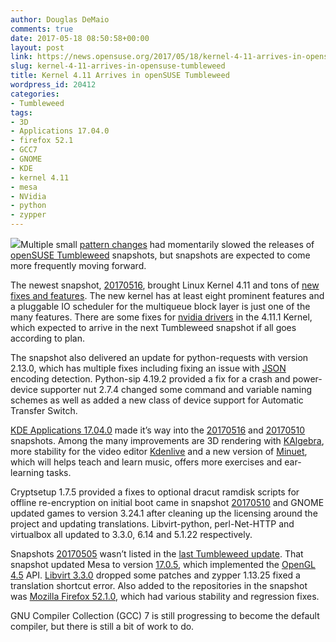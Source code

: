 ```yaml
---
author: Douglas DeMaio
comments: true
date: 2017-05-18 08:50:58+00:00
layout: post
link: https://news.opensuse.org/2017/05/18/kernel-4-11-arrives-in-opensuse-tumbleweed/
slug: kernel-4-11-arrives-in-opensuse-tumbleweed
title: Kernel 4.11 Arrives in openSUSE Tumbleweed
wordpress_id: 20412
categories:
- Tumbleweed
tags:
- 3D
- Applications 17.04.0
- firefox 52.1
- GCC7
- GNOME
- KDE
- kernel 4.11
- mesa
- NVidia
- python
- zypper
---
```


![](https://www.kde.org/announcements/minuet1704.png)Multiple small [pattern changes](https://en.wikibooks.org/wiki/Computer_Science_Design_Patterns) had momentarily slowed the releases of [openSUSE Tumbleweed](https://en.opensuse.org/Portal:Tumbleweed) snapshots, but snapshots are expected to come more frequently moving forward.

The newest snapshot, [20170516](https://lists.opensuse.org/opensuse-factory/2017-05/msg00209.html), brought Linux Kernel 4.11 and tons of [new fixes and features](https://kernelnewbies.org/Linux_4.11). The new kernel has at least eight prominent features and a pluggable IO scheduler for the multiqueue block layer is just one of the many features. There are some fixes for [nvidia drivers](http://www.nvidia.com/Download/index.aspx) in the 4.11.1 Kernel, which expected to arrive in the next Tumbleweed snapshot if all goes according to plan.

The snapshot also delivered an update for python-requests with version 2.13.0, which has multiple fixes including fixing an issue with [JSON](http://www.json.org/) encoding detection. Python-sip 4.19.2 provided a fix for a crash and power-device supporter nut 2.7.4 changed some command and variable naming schemes as well as added a new class of device support for Automatic Transfer Switch.

[KDE Applications 17.04.0](https://www.kde.org/announcements/announce-applications-17.04.0.php) made it’s way into the [20170516](https://lists.opensuse.org/opensuse-factory/2017-05/msg00209.html) and [20170510](https://lists.opensuse.org/opensuse-factory/2017-05/msg00201.html) snapshots. Among the many improvements are 3D rendering with [KAlgebra](https://edu.kde.org/kalgebra/), more stability for the video editor [Kdenlive](https://kdenlive.org/) and a new version of [Minuet](https://minuet.kde.org/), which will helps teach and learn music, offers more exercises and ear-learning tasks.<!-- more -->

Cryptsetup 1.7.5 provided a fixes to optional dracut ramdisk scripts for offline re-encryption on initial boot came in snapshot [20170510](https://lists.opensuse.org/opensuse-factory/2017-05/msg00201.html) and GNOME updated games to version 3.24.1 after cleaning up the licensing around the project and updating translations. Libvirt-python, perl-Net-HTTP and virtualbox all updated to 3.3.0, 6.14 and 5.1.22 respectively.

Snapshots [20170505](https://lists.opensuse.org/opensuse-factory/2017-05/msg00067.html) wasn’t listed in the [last Tumbleweed update](https://news.opensuse.org/2017/05/05/gnome-3-24-1-plasma-5-9-5-arrive-in-tumbleweed/). That snapshot updated Mesa to version [17.0.5](https://www.mesa3d.org/relnotes/17.0.5.html), which implemented the [OpenGL 4.5](https://www.opengl.org/discussion_boards/showthread.php/184619-NVIDIA-releases-OpenGL-4-5-beta-drivers) API. [Libvirt 3.3.0](https://libvirt.org/news.html) dropped some patches and zypper 1.13.25 fixed a translation shortcut error. Also added to the repositories in the snapshot was [Mozilla Firefox 52.1.0](https://www.mozilla.org/en-US/firefox/52.1.0/releasenotes/), which had various stability and regression fixes.

GNU Compiler Collection (GCC) 7 is still progressing to become the default compiler, but there is still a bit of work to do.
